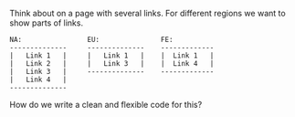 Think about on a page with several links. For different regions we want to show parts of links.
```
NA:                EU:               FE:
--------------     --------------    ------------- 
|   Link 1   |     |   Link 1   |    |  Link 1   |
|   Link 2   |     |   Link 3   |    |  Link 4   |
|   Link 3   |     --------------    -------------
|   Link 4   |     
-------------- 
```

How do we write a clean and flexible code for this?
